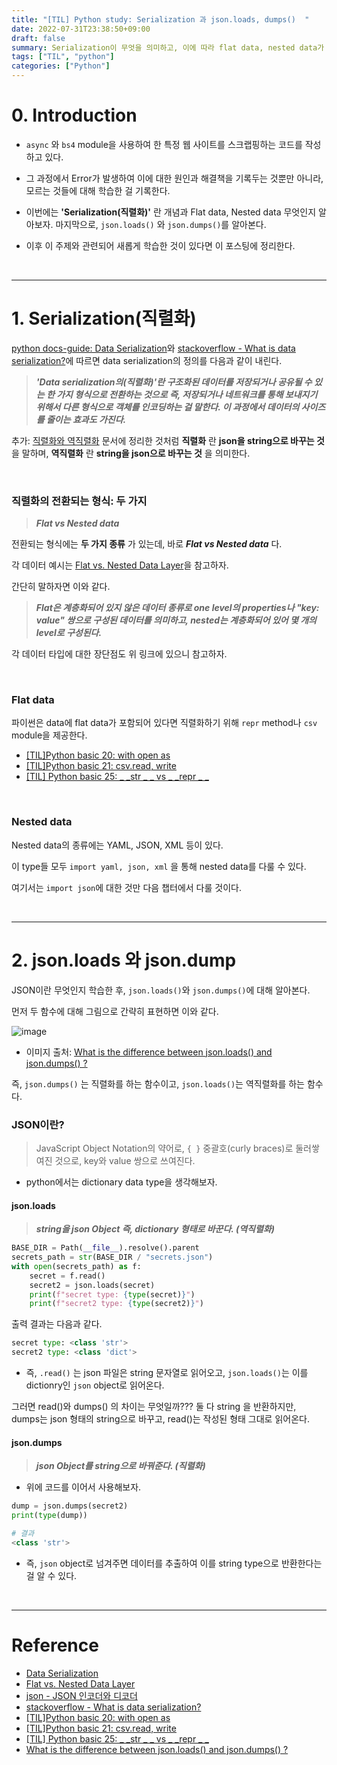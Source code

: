 ```yaml
---
title: "[TIL] Python study: Serialization 과 json.loads, dumps()  "
date: 2022-07-31T23:38:50+09:00
draft: false
summary: Serialization이 무엇을 의미하고, 이에 따라 flat data, nested data가 무슨 형태의 data인지 알아본다. 그리고, flat data의 한 종류인 json과 관련된 module을 사용해본다. 
tags: ["TIL", "python"]
categories: ["Python"]
---
```

# 0. Introduction 


- `async` 와 `bs4` module을 사용하여 한 특정 웹 사이트를 스크랩핑하는 코드를 작성하고 있다.

- 그 과정에서 Error가 발생하여 이에 대한 원인과 해결책을 기록두는 것뿐만 아니라, 모르는 것들에 대해 학습한 걸 기록한다. 

- 이번에는 **'Serialization(직렬화)'** 란 개념과 Flat data, Nested data 무엇인지 알아보자. 마지막으로, `json.loads()` 와 `json.dumps()`를 알아본다. 

- 이후 이 주제와 관련되어 새롭게 학습한 것이 있다면 이 포스팅에 정리한다.  

<br>

---

# 1. Serialization(직렬화)

[python docs-guide: Data Serialization](https://docs.python-guide.org/scenarios/serialization/)와 [stackoverflow - What is data serialization?](https://stackoverflow.com/questions/11817950/what-is-data-serialization)에 따르면 data serialization의 정의를 다음과 같이 내린다. 

> **_'Data serialization의(직렬화)'란 구조화된 데이터를 저장되거나 공유될 수 있는 한 가지 형식으로 전환하는 것으로 즉, 저장되거나 네트워크를 통해 보내지기 위해서 다른 형식으로 객체를 인코딩하는 걸 말한다. 이 과정에서 데이터의 사이즈를 줄이는 효과도 가진다._**

추가: [직렬화와 역직렬화](https://jeha00.github.io/post/django/drf/drf_study01/#2-%EC%A7%81%EB%A0%AC%ED%99%94%EC%99%80-%EC%97%AD%EC%A7%81%EB%A0%AC%ED%99%94) 문서에 정리한 것처럼 **직렬화** 란 **json을 string으로 바꾸는 것** 을 말하며, **역직렬화** 란 **string을 json으로 바꾸는 것** 을 의미한다.    

<br>

### 직렬화의 전환되는 형식: 두 가지

> **_Flat vs Nested data_**

전환되는 형식에는 **두 가지 종류** 가 있는데, 바로 **_Flat vs Nested data_** 다. 


각 데이터 예시는 [Flat vs. Nested Data Layer](https://community.tealiumiq.com/t5/TLC-Blog/Flat-vs-Nested-Data-Layer/ba-p/31395)을 참고하자.


간단히 말하자면 이와 같다.

> **_Flat은 계층화되어 있지 않은 데이터 종류로 one level의 properties나 "key: value" 쌍으로 구성된 데이터를 의미하고, nested는 계층화되어 있어 몇 개의 level로 구성된다._**

각 데이터 타입에 대한 장단점도 위 링크에 있으니 참고하자. 


<br>

### Flat data

파이썬은 data에 flat data가 포함되어 있다면 직렬화하기 위해 `repr` method나 `csv` module을 제공한다.  

- [[TIL]Python basic 20: with open as](https://jeha00.github.io/post/python/python_basic_20_filewriteread_1/)
- [[TIL]Python basic 21: csv.read, write](https://jeha00.github.io/post/python/python_basic_21_filereadwrite_2/)
- [[TIL] Python basic 25: _ _str _ _ vs _ _repr _ _](https://jeha00.github.io/post/python/python_basic_25_str_repr/)



<br>

### Nested data 

Nested data의 종류에는 YAML, JSON, XML 등이 있다. 

이 type들 모두 `import yaml, json, xml` 을 통해 nested data를 다룰 수 있다.  

여기서는 `import json`에 대한 것만 다음 챕터에서 다룰 것이다.  


<br>


---

# 2. json.loads 와 json.dump


JSON이란 무엇인지 학습한 후, `json.loads()`와 `json.dumps()`에 대해 알아본다. 

먼저 두 함수에 대해 그림으로 간략히 표현하면 이와 같다. 


![image](https://user-images.githubusercontent.com/78094972/182030027-6d2756d3-0e0f-42ec-a36e-14376bff605b.PNG)

- 이미지 출처: [What is the difference between json.loads() and json.dumps() ?](https://www.educative.io/answers/what-is-the-difference-between-jsonloads-and-jsondumps) 


즉, `json.dumps()` 는 직렬화를 하는 함수이고, `json.loads()`는 역직렬화를 하는 함수다.  


### JSON이란?

> JavaScript Object Notation의 약어로, `{ }` 중괄호(curly braces)로 둘러쌓여진 것으로, key와 value 쌍으로 쓰여진다.  

- python에서는 dictionary data type을 생각해보자.  

#### json.loads

> **_string을 json Object 즉, dictionary 형태로 바꾼다. (역직렬화)_**

```python
BASE_DIR = Path(__file__).resolve().parent
secrets_path = str(BASE_DIR / "secrets.json")
with open(secrets_path) as f:
    secret = f.read()
    secret2 = json.loads(secret)
    print(f"secret type: {type(secret)}") 
    print(f"secret2 type: {type(secret2)}")
```

출력 결과는 다음과 같다. 

```python
secret type: <class 'str'> 
secret2 type: <class 'dict'>
```

- 즉, `.read()` 는 json 파일은 string 문자열로 읽어오고, `json.loads()`는 이를 dictionry인 `json` object로 읽어온다.   


그러면 read()와 dumps() 의 차이는 무엇일까??? 
둘 다 string 을 반환하지만, dumps는 json 형태의 string으로 바꾸고, read()는 작성된 형태 그대로 읽어온다.

#### json.dumps

> **_json Object를 string으로 바꿔준다. (직렬화)_** 

- 위에 코드를 이어서 사용해보자. 

```python
dump = json.dumps(secret2)
print(type(dump))

# 결과
<class 'str'>
```

- 즉, `json` object로 넘겨주면 데이터를 추출하여 이를 string type으로 반환한다는 걸 알 수 있다.  

<br>

---

# Reference

- [Data Serialization](https://docs.python-guide.org/scenarios/serialization/)
- [Flat vs. Nested Data Layer](https://community.tealiumiq.com/t5/TLC-Blog/Flat-vs-Nested-Data-Layer/ba-p/31395)
- [json - JSON 인코더와 디코더](https://docs.python.org/ko/3/library/json.html)
- [stackoverflow - What is data serialization?](https://stackoverflow.com/questions/11817950/what-is-data-serialization)
- [[TIL]Python basic 20: with open as](https://jeha00.github.io/post/python/python_basic_20_filewriteread_1/)
- [[TIL]Python basic 21: csv.read, write](https://jeha00.github.io/post/python/python_basic_21_filereadwrite_2/)
- [[TIL] Python basic 25: _ _str _ _ vs _ _repr _ _](https://jeha00.github.io/post/python/python_basic_25_str_repr/)
- [What is the difference between json.loads() and json.dumps() ?](https://www.educative.io/answers/what-is-the-difference-between-jsonloads-and-jsondumps)